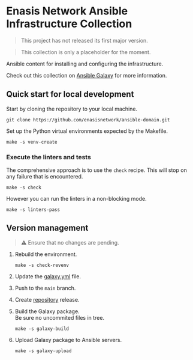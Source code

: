 # Enasis Network Ansible Infrastructure Collection

> This project has not released its first major version.

> This collection is only a placeholder for the moment.

Ansible content for installing and configuring the infrastructure.

Check out this collection on
[Ansible Galaxy](https://galaxy.ansible.com/ui/repo/published/enasisnetwork/domain)
for more information.

## Quick start for local development
Start by cloning the repository to your local machine.
```
git clone https://github.com/enasisnetwork/ansible-domain.git
```
Set up the Python virtual environments expected by the Makefile.
```
make -s venv-create
```

### Execute the linters and tests
The comprehensive approach is to use the `check` recipe. This will stop on
any failure that is encountered.
```
make -s check
```
However you can run the linters in a non-blocking mode.
```
make -s linters-pass
```

## Version management
> :warning: Ensure that no changes are pending.

1. Rebuild the environment.
   ```
   make -s check-revenv
   ```

1. Update the [galaxy.yml](galaxy.yml) file.

1. Push to the `main` branch.

1. Create [repository](https://github.com/enasisnetwork/ansible-domain) release.

1. Build the Galaxy package.<br>Be sure no uncommited files in tree.
   ```
   make -s galaxy-build
   ```

1. Upload Galaxy package to Ansible servers.
   ```
   make -s galaxy-upload
   ```
